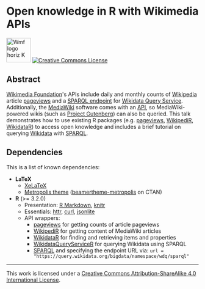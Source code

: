 # Open knowledge in R with Wikimedia APIs

<a title="By Wikimedia Foundation (Wikimedia Foundation) [CC BY-SA 3.0 (http://creativecommons.org/licenses/by-sa/3.0)], via Wikimedia Commons" href="https://commons.wikimedia.org/wiki/File%3AWmf_logo_horiz_K.svg"><img width="64" alt="Wmf logo horiz K" src="https://upload.wikimedia.org/wikipedia/commons/thumb/6/60/Wmf_logo_horiz_K.svg/64px-Wmf_logo_horiz_K.svg.png"/></a> <a rel="license" href="http://creativecommons.org/licenses/by-sa/4.0/"><img alt="Creative Commons License" style="border-width:0" src="https://i.creativecommons.org/l/by-sa/4.0/80x15.png" /></a>

## Abstract

[Wikimedia Foundation](https://wikimediafoundation.org/wiki/Home)'s APIs include daily and monthly counts of [Wikipedia](https://www.wikipedia.org/) article [pageviews](https://wikitech.wikimedia.org/wiki/Analytics/AQS/Pageviews) and a [SPARQL endpoint](https://www.mediawiki.org/wiki/Wikidata_query_service/User_Manual#SPARQL_endpoint) for [Wikidata Query Service](https://query.wikidata.org/). Additionally, the [MediaWiki](https://www.mediawiki.org/wiki/Manual:What_is_MediaWiki%3F) software comes with an [API](https://www.mediawiki.org/wiki/API:Main_page), so MediaWiki-powered wikis (such as [Project Gutenberg](https://www.gutenberg.org/wiki/Main_Page)) can also be queried. This talk demonstrates how to use existing R packages (e.g. [pageviews](https://cran.r-project.org/package=pageviews), [WikipediR](https://cran.r-project.org/package=WikipediR), [WikidataR](https://cran.r-project.org/package=WikidataR)) to access open knowledge and includes a brief tutorial on querying [Wikidata](https://www.wikidata.org/wiki/Wikidata:Main_Page) with [SPARQL](https://en.wikipedia.org/wiki/SPARQL).

## Dependencies

This is a list of known dependencies:

- **LaTeX**
    - [XeLaTeX](http://xetex.sourceforge.net/)
    - [Metropolis theme](https://github.com/matze/mtheme) ([beamertheme-metropolis](https://ctan.org/pkg/beamertheme-metropolis) on CTAN)
- **R** (>= 3.2.0)
    - Presentation: [R Markdown](http://rmarkdown.rstudio.com/), [knitr](https://yihui.name/knitr/)
    - Essentials: [httr](https://github.com/hadley/httr), [curl](https://github.com/jeroen/curl), [jsonlite](https://github.com/jeroen/jsonlite)
    - API wrappers:
        - [pageviews](https://github.com/ironholds/pageviews) for getting counts of article pageviews
        - [WikipediR](https://github.com/Ironholds/WikipediR) for getting content of MediaWiki articles
        - [WikidataR](https://github.com/Ironholds/WikidataR) for finding and retrieving items and properties
        - [WikidataQueryServiceR](https://github.com/bearloga/WikidataQueryServideR) for querying Wikidata using SPARQL
        - [SPARQL](https://cran.r-project.org/package=SPARQL) and specifying the endpoint URL via:
          `url = "https://query.wikidata.org/bigdata/namespace/wdq/sparql"`

<hr />

This work is licensed under a <a rel="license" href="http://creativecommons.org/licenses/by-sa/4.0/">Creative Commons Attribution-ShareAlike 4.0 International License</a>.
